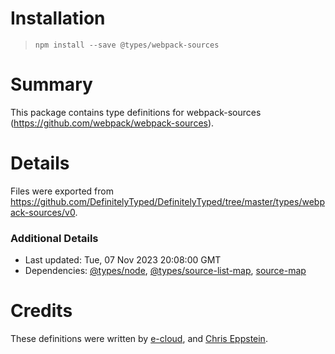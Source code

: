# Installation
> `npm install --save @types/webpack-sources`

# Summary
This package contains type definitions for webpack-sources (https://github.com/webpack/webpack-sources).

# Details
Files were exported from https://github.com/DefinitelyTyped/DefinitelyTyped/tree/master/types/webpack-sources/v0.

### Additional Details
 * Last updated: Tue, 07 Nov 2023 20:08:00 GMT
 * Dependencies: [@types/node](https://npmjs.com/package/@types/node), [@types/source-list-map](https://npmjs.com/package/@types/source-list-map), [source-map](https://npmjs.com/package/source-map)

# Credits
These definitions were written by [e-cloud](https://github.com/e-cloud), and [Chris Eppstein](https://github.com/chriseppstein).
